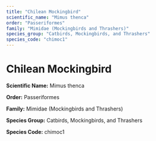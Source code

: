 ```yaml
---
title: "Chilean Mockingbird"
scientific_name: "Mimus thenca"
order: "Passeriformes"
family: "Mimidae (Mockingbirds and Thrashers)"
species_group: "Catbirds, Mockingbirds, and Thrashers"
species_code: "chimoc1"
---
```


# Chilean Mockingbird

**Scientific Name:** Mimus thenca

**Order:** Passeriformes

**Family:** Mimidae (Mockingbirds and Thrashers)

**Species Group:** Catbirds, Mockingbirds, and Thrashers

**Species Code:** chimoc1
